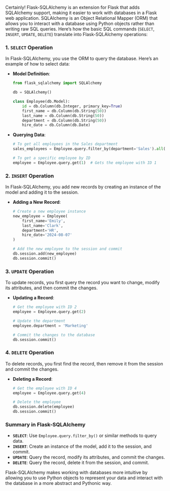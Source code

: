 Certainly! Flask-SQLAlchemy is an extension for Flask that adds SQLAlchemy support, making it easier to work with databases in a Flask web application. SQLAlchemy is an Object Relational Mapper (ORM) that allows you to interact with a database using Python objects rather than writing raw SQL queries. Here’s how the basic SQL commands (`SELECT`, `INSERT`, `UPDATE`, `DELETE`) translate into Flask-SQLAlchemy operations:

### 1. **`SELECT` Operation**

In Flask-SQLAlchemy, you use the ORM to query the database. Here’s an example of how to select data:

- **Model Definition**:
  ```python
  from flask_sqlalchemy import SQLAlchemy
  
  db = SQLAlchemy()

  class Employee(db.Model):
      id = db.Column(db.Integer, primary_key=True)
      first_name = db.Column(db.String(50))
      last_name = db.Column(db.String(50))
      department = db.Column(db.String(50))
      hire_date = db.Column(db.Date)
  ```

- **Querying Data**:
  ```python
  # To get all employees in the Sales department
  sales_employees = Employee.query.filter_by(department='Sales').all()

  # To get a specific employee by ID
  employee = Employee.query.get(1)  # Gets the employee with ID 1
  ```

### 2. **`INSERT` Operation**

In Flask-SQLAlchemy, you add new records by creating an instance of the model and adding it to the session.

- **Adding a New Record**:
  ```python
  # Create a new employee instance
  new_employee = Employee(
      first_name='Emily',
      last_name='Clark',
      department='HR',
      hire_date='2024-08-07'
  )

  # Add the new employee to the session and commit
  db.session.add(new_employee)
  db.session.commit()
  ```

### 3. **`UPDATE` Operation**

To update records, you first query the record you want to change, modify its attributes, and then commit the changes.

- **Updating a Record**:
  ```python
  # Get the employee with ID 2
  employee = Employee.query.get(2)

  # Update the department
  employee.department = 'Marketing'

  # Commit the changes to the database
  db.session.commit()
  ```

### 4. **`DELETE` Operation**

To delete records, you first find the record, then remove it from the session and commit the changes.

- **Deleting a Record**:
  ```python
  # Get the employee with ID 4
  employee = Employee.query.get(4)

  # Delete the employee
  db.session.delete(employee)
  db.session.commit()
  ```

### Summary in Flask-SQLAlchemy

- **`SELECT`**: Use `Employee.query.filter_by()` or similar methods to query data.
- **`INSERT`**: Create an instance of the model, add it to the session, and commit.
- **`UPDATE`**: Query the record, modify its attributes, and commit the changes.
- **`DELETE`**: Query the record, delete it from the session, and commit.

Flask-SQLAlchemy makes working with databases more intuitive by allowing you to use Python objects to represent your data and interact with the database in a more abstract and Pythonic way.